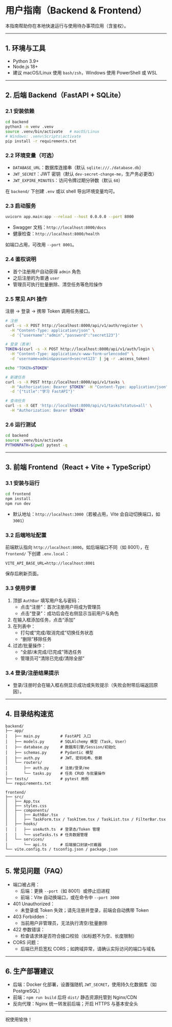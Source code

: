 # 用户指南（Backend & Frontend）

本指南帮助你在本地快速运行与使用待办事项应用（含鉴权）。

---

## 1. 环境与工具

- Python 3.9+
- Node.js 18+
- 建议 macOS/Linux 使用 `bash/zsh`，Windows 使用 PowerShell 或 WSL

---

## 2. 后端 Backend（FastAPI + SQLite）

### 2.1 安装依赖

```bash
cd backend
python3 -m venv .venv
source .venv/bin/activate   # macOS/Linux
# Windows: .venv\Scripts\activate
pip install -r requirements.txt
```

### 2.2 环境变量（可选）

- `DATABASE_URL`：数据库连接串（默认 `sqlite:///./database.db`）
- `JWT_SECRET`：JWT 密钥（默认 `dev-secret-change-me`，生产务必更改）
- `JWT_EXPIRE_MINUTES`：访问令牌过期分钟数（默认 `60`）

在 `backend/` 下创建 `.env` 或以 shell 导出环境变量均可。

### 2.3 启动服务

```bash
uvicorn app.main:app --reload --host 0.0.0.0 --port 8000
```

- Swagger 文档：`http://localhost:8000/docs`
- 健康检查：`http://localhost:8000/health`

如端口占用，可改用 `--port 8001`。

### 2.4 鉴权说明

- 首个注册用户自动获得 `admin` 角色
- 之后注册的为普通 `user`
- 管理员可执行批量删除、清空任务等危险操作

### 2.5 常见 API 操作

注册 → 登录 → 携带 Token 调用任务接口。

```bash
# 注册
curl -s -X POST http://localhost:8000/api/v1/auth/register \
  -H "Content-Type: application/json" \
  -d '{"username":"admin","password":"secret123"}'

# 登录（表单）
TOKEN=$(curl -s -X POST http://localhost:8000/api/v1/auth/login \
  -H "Content-Type: application/x-www-form-urlencoded" \
  -d 'username=admin&password=secret123' | jq -r .access_token)

echo "TOKEN=$TOKEN"

# 新建任务
curl -s -X POST http://localhost:8000/api/v1/tasks \
  -H "Authorization: Bearer $TOKEN" -H "Content-Type: application/json" \
  -d '{"title":"学习 FastAPI"}'

# 查询任务
curl -s -X GET 'http://localhost:8000/api/v1/tasks?status=all' \
  -H "Authorization: Bearer $TOKEN"
```

### 2.6 运行测试

```bash
cd backend
source .venv/bin/activate
PYTHONPATH=$(pwd) pytest -q
```

---

## 3. 前端 Frontend（React + Vite + TypeScript）

### 3.1 安装与运行

```bash
cd frontend
npm install
npm run dev
```

- 默认地址：`http://localhost:3000`（若被占用，Vite 会自动切换端口，如 `3001`）

### 3.2 后端地址配置

前端默认指向 `http://localhost:8000`。如后端端口不同（如 8001），在 `frontend/` 下创建 `.env.local`：

```
VITE_API_BASE_URL=http://localhost:8001
```

保存后刷新页面。

### 3.3 使用步骤

1. 顶部 `AuthBar` 填写用户名与密码：
   - 点击“注册”：首次注册用户将成为管理员
   - 点击“登录”：成功后会在右侧显示当前用户与角色
2. 在输入框添加任务，点击“添加”
3. 在列表中：
   - 打勾或“完成/取消完成”切换任务状态
   - “删除”移除任务
4. 过滤/批量操作：
   - “全部/未完成/已完成”筛选任务
   - 管理员可“清除已完成/清除全部”

### 3.4 登录/注册结果提示

- 登录/注册时会在输入框右侧显示成功或失败提示（失败会附带后端返回原因）。

---

## 4. 目录结构速览

```
backend/
├── app/
│   ├── main.py         # FastAPI 入口
│   ├── models.py       # SQLAlchemy 模型（Task, User）
│   ├── database.py     # 数据库引擎/Session/初始化
│   ├── schemas.py      # Pydantic 模型
│   ├── auth.py         # JWT、密码哈希、依赖
│   └── routers/
│       ├── auth.py     # 注册/登录/me
│       └── tasks.py    # 任务 CRUD 与批量操作
├── tests/              # pytest 用例
└── requirements.txt

frontend/
├── src/
│   ├── App.tsx
│   ├── styles.css
│   ├── components/
│   │   ├── AuthBar.tsx
│   │   ├── TaskForm.tsx / TaskItem.tsx / TaskList.tsx / FilterBar.tsx
│   ├── hooks/
│   │   ├── useAuth.ts  # 登录态/Token 管理
│   │   └── useTasks.ts # 任务数据管理
│   └── services/
│       └── api.ts      # 后端接口封装+拦截器
└── vite.config.ts / tsconfig.json / package.json
```

---

## 5. 常见问题（FAQ）

- 端口被占用：
  - 后端：更换 `--port`（如 8001）或停止旧进程
  - 前端：Vite 自动换端口，或在命令中 `--port 3000`
- 401 Unauthorized：
  - 未登录或 Token 失效；请先注册并登录，前端会自动携带 Token
- 403 Forbidden：
  - 当前用户非管理员，无法执行清空/批量删除
- 422 参数错误：
  - 检查请求体是否符合接口校验（如标题不为空、长度限制）
- CORS 问题：
  - 后端已开启宽松 CORS；如跨域异常，请确认实际访问的端口与域名

---

## 6. 生产部署建议

- 后端：Docker 化部署，设置强随机 `JWT_SECRET`，使用持久化数据库（如 PostgreSQL）
- 前端：`npm run build` 后将 `dist/` 静态资源托管到 Nginx/CDN
- 反向代理：Nginx 统一转发前后端；开启 HTTPS 与基本安全头

---

祝使用愉快！
